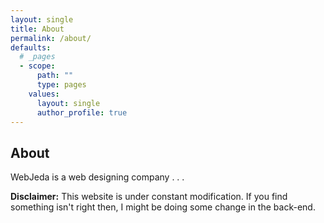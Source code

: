 ```yaml
---
layout: single
title: About
permalink: /about/
defaults:
  # _pages
  - scope:
      path: ""
      type: pages
    values:
      layout: single
      author_profile: true
---
```


## About

WebJeda is a web designing company
.
.
.

**Disclaimer:** This website is under constant modification.
If you find something isn't right then,
I might be doing some change in the back-end.
